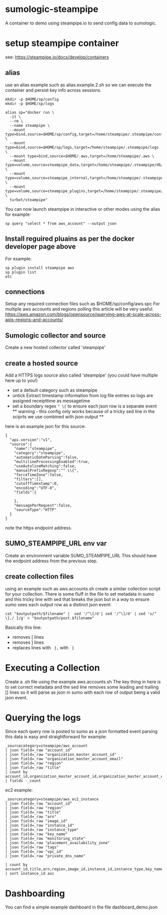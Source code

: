 # sumologic-steampipe
A container to demo using steampipe.io to send config data to sumologic.


# setup steampipe container
see: https://steampipe.io/docs/develop/containers

## alias
use an alias example such as alias.example.2.sh so we can execute the container and persist key info across sessions.

```
mkdir -p $HOME/sp/config
mkdir -p $HOME/sp/logs

alias sp="docker run \
  -it \
  --rm \
  --name steampipe \
  --mount type=bind,source=$HOME/sp/config,target=/home/steampipe/.steampipe/config  \
  --mount type=bind,source=$HOME/sp/logs,target=/home/steampipe/.steampipe/logs   \
  --mount type=bind,source=$HOME/.aws,target=/home/steampipe/.aws \
  --mount type=volume,source=steampipe_data,target=/home/steampipe/.steampipe/db/12.1.0/data \
  --mount type=volume,source=steampipe_internal,target=/home/steampipe/.steampipe/internal \
  --mount type=volume,source=steampipe_plugins,target=/home/steampipe/.steampipe/plugins   \
  turbot/steampipe"
```

You can now launch steampipe in interactive or other modes using the alias for example:
```
sp query "select * from aws_account" --output json
```

## Install reguired pluains as per the docker developer page above
For example:
```
sp plugin install steampipe aws
sp plugin list
etc
```

## connections
Setup any required connection files such as $HOME/sp/config/aws.spc
For multiple aws accounts and regions polling this article will be very useful.
https://aws.amazon.com/blogs/opensource/querying-aws-at-scale-across-apis-regions-and-accounts/

## Sumologic collector and source

Create a new hosted collector called 'steampipe'

## create a hosted source
Add a HTTPS logs source also called 'steampipe' (you could have multiple here up to you!)
- set a default category such as steampipe
- untick  Extract timestamp information from log file entries so logs are assigned receipttime as messagetime
- set a boundary regex ```^ \{``` to ensure each json row is a separate event
** warning - this config only works because of a tricky sed line in the sciprts we use combined with json output **

here is an example json for this source:
```
{
  "api.version":"v1",
  "source":{
    "name":"steampipe",
    "category":"steampipe",
    "automaticDateParsing":false,
    "multilineProcessingEnabled":true,
    "useAutolineMatching":false,
    "manualPrefixRegexp":"^ \\{",
    "forceTimeZone":false,
    "filters":[],
    "cutoffTimestamp":0,
    "encoding":"UTF-8",
    "fields":{
      
    },
    "messagePerRequest":false,
    "sourceType":"HTTP"
  }
}
```

note the https endpoint address.

## SUMO_STEAMPIPE_URL env var
Create an environment variable SUMO_STEAMPIPE_URL
This should have the endpoint address from the previous step.

## create collection files
using an example such as aws.accounts.sh  create a similar collection script for your collection.
There is some fluff in the file to set metadata in sumo and this tricky line with sed that breaks the json but in a way to ensure sumo sees each output row as a distinct json event:
```
cat "$outputpath/$filename" |  sed '/^\[/d'| sed '/^\]/d' | sed 's/^ \},/ }/g' > "$outputpath/post.$filename"
```

Basically this line:
- removes [ lines
- removes ] lines
- replaces lines with ``` },``` with ``` }```

# Executing a Collection
Create a .sh file using the example aws.accounts.sh
The key thing in here is to set correct metadata and the sed line removes some leading and trailing [] lines so it will parse as json in sumo with each row of output being a valid json event.

# Querying the logs
Since each query row is posted to sumo as a json formatted event parsing this data is easy and straightforward for example:
```
_sourcecategory=steampipe/aws_account
| json field=_raw "account_id"
| json field=_raw "organization_master_account_id"
| json field=_raw "organization_master_account_email"
| json field=_raw "region"
| json field=_raw "title"
| count by account_id,organization_master_account_id,organization_master_account_email,region,title | fields -_count
```

ec2 example:
```
_sourcecategory=steampipe/aws_ec2_instance
| json field=_raw "account_id"
| json field=_raw "region"
| json field=_raw "title"
| json field=_raw "arn"
| json field=_raw "image_id"
| json field=_raw "instance_id"
| json field=_raw "instance_type"
| json field=_raw "key_name"
| json field=_raw "monitoring_state"
| json field=_raw "placement_availability_zone"
| json field=_raw "tags"
| json field=_raw "vpc_id"
| json field=_raw "private_dns_name"

| count by account_id,title,arn,region,image_id,instance_id,instance_type,key_name,monitoring_state,placement_availability_zone,private_dns_name,tags,vpc_id
| sort instance_id asc

```

# Dashboarding
You can find a simple example dashboard in the file dashboard_demo.json

